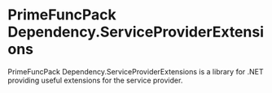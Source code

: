 # PrimeFuncPack Dependency.ServiceProviderExtensions
PrimeFuncPack Dependency.ServiceProviderExtensions is a library for .NET providing useful extensions for the service provider.
